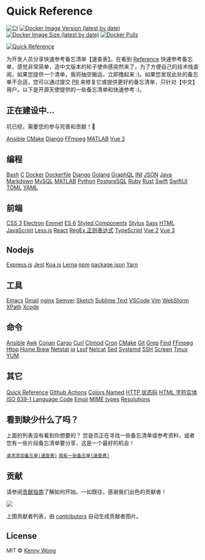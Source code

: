 Quick Reference
===

<!--rehype:ignore:start-->
[![CI](https://github.com/jaywcjlove/reference/actions/workflows/ci.yml/badge.svg)](https://github.com/jaywcjlove/reference/actions/workflows/ci.yml)
[![Docker Image Version (latest by date)](https://img.shields.io/docker/v/wcjiang/reference)](https://hub.docker.com/r/wcjiang/reference)
[![Docker Image Size (latest by date)](https://img.shields.io/docker/image-size/wcjiang/reference)](https://hub.docker.com/r/wcjiang/reference)
[![Docker Pulls](https://img.shields.io/docker/pulls/wcjiang/reference)](https://hub.docker.com/r/wcjiang/reference)
<!--rehype:ignore:end-->

<!--rehype:ignore:start-->
[![Quick Reference](https://user-images.githubusercontent.com/1680273/200623638-280ac85b-0cfa-4c60-bae3-ae14231acc6f.png)](https://jaywcjlove.github.io/reference)
<!--rehype:ignore:end-->

为开发人员分享快速参考备忘清单【速查表】。在看到 [Reference](https://github.com/Randy8080/reference) 快速参考备忘单，感觉非常简单，造中文版本的轮子使命感突然来了，为了方便自己的技术栈查阅，如果您提供一个清单，我将抽空搬运，立即撸起来 :)。如果您发现此处的备忘单不合适，您可以通过提交 [PR](https://github.com/jaywcjlove/reference/blob/main/CONTRIBUTING.md) 来修复它或提供更好的备忘清单，只针对【中文】用户。以下是开源天使提供的一些备忘清单和快速参考 :)。

## 正在建设中...

坑已挖，需要您的参与完善和贡献！🙏
<!--rehype:style=padding-bottom: 23px;-->

[Ansible](./docs/ansible.md)<!--rehype:style=background: rgb(238 0 0/var(\-\-bg\-opacity));&class=contributing tag&data-lang=RedHad&data-info=👆看看还缺点儿什么？-->
[CMake](./docs/cmake.md)<!--rehype:style=background: rgb(92 107 192/var(\-\-bg\-opacity));&class=contributing-->
[Django](./docs/djiango.md)<!--rehype:style=background: rgb(12 75 51/var(\-\-bg\-opacity));&class=contributing tag&data-lang=Python-->
[FFmpeg](./docs/ffmpeg.md)<!--rehype:style=background: rgb(0 193 9/var(\-\-bg\-opacity));&class=contributing-->
[MATLAB](./docs/matlab.md)<!--rehype:style=background: rgb(0 118 168/var(\-\-bg\-opacity));&class=contributing-->
[Vue 3 ](./docs/vue.md)<!--rehype:style=background: rgb(64 184 131/var(\-\-bg\-opacity));&class=contributing-->
<!--rehype:class=home-card-->

## 编程

[Bash](./docs/bash.md)<!--rehype:style=background: rgb(72 143 223/var(\-\-bg\-opacity));-->
[C](./docs/c.md)<!--rehype:style=background: rgb(92 107 192/var(\-\-bg\-opacity));-->
[Docker](./docs/docker.md)<!--rehype:style=background: rgb(72 143 223/var(\-\-bg\-opacity));-->
[Dockerfile](./docs/dockerfile.md)<!--rehype:style=background: rgb(0 72 153/var(\-\-bg\-opacity));&class=tag&data-lang=Docker-->
[Django](./docs/djiango.md)<!--rehype:style=background: rgb(12 75 51/var(\-\-bg\-opacity));&class=contributing tag&data-lang=Python-->
[Golang](./docs/golang.md)<!--rehype:style=background: rgb(39 160 193/var(\-\-bg\-opacity));-->
[GraphQL](./docs/graphql.md)<!--rehype:style=background: rgb(214 66 146/var(\-\-bg\-opacity));-->
[INI](./docs/ini.md)<!--rehype:style=background: rgb(57 59 60/var(\-\-bg\-opacity));-->
[JSON](./docs/json.md)<!--rehype:style=background: rgb(57 59 60/var(\-\-bg\-opacity));-->
[Java](./docs/java.md)<!--rehype:style=background: rgb(211 55 49/var(\-\-bg\-opacity));&class=contributing&data-info=👆看看还缺点儿什么？-->
[Markdown](./docs/markdown.md)<!--rehype:style=background: rgb(103 61 156/var(\-\-bg\-opacity));-->
[MySQL](./docs/mysql.md)<!--rehype:style=background: rgb(103 61 156/var(\-\-bg\-opacity));&class=tag&data-lang=SQL-->
[MATLAB](./docs/matlab.md)<!--rehype:style=background: rgb(0 118 168/var(\-\-bg\-opacity));&class=contributing-->
[Python](./docs/python.md)<!--rehype:style=background: rgb(240 81 57/var(\-\-bg\-opacity));-->
[PostgreSQL](./docs/postgres.md)<!--rehype:style=background: rgb(43 109 163/var(\-\-bg\-opacity));&class=tag&data-lang=SQL-->
[Ruby](./docs/ruby.md)<!--rehype:style=background: rgb(71 71 71/var(\-\-bg\-opacity));-->
[Rust](./docs/rust.md)<!--rehype:style=background: rgb(71 71 71/var(\-\-bg\-opacity));-->
[Swift](./docs/swift.md)<!--rehype:style=background: rgb(240 81 57/var(\-\-bg\-opacity));-->
[SwiftUI](./docs/swiftui.md)<!--rehype:style=background: rgb(10 127 247/var(\-\-bg\-opacity));&class=tag&data-lang=swift-->
[TOML](./docs/toml.md)<!--rehype:style=background: rgb(132 132 132/var(\-\-bg\-opacity));-->
[YAML](./docs/yaml.md)<!--rehype:style=background: rgb(91 163 230/var(\-\-bg\-opacity));-->
<!--rehype:class=home-card-->

## 前端

[CSS 3](./docs/css.md)<!--rehype:style=background: rgb(35 115 205/var(\-\-bg\-opacity));&class=tag&data-lang=CSS-->
[Electron](./docs/electron.md)<!--rehype:style=background: rgb(0 72 153/var(\-\-bg\-opacity));-->
[Emmet](./docs/emmet.md)<!--rehype:style=background: rgb(122 203 23/var(\-\-bg\-opacity));-->
[ES 6](./docs/es6.md)<!--rehype:style=background: rgb(122 203 23/var(\-\-bg\-opacity));&class=tag&data-lang=JS-->
[Styled Components](./docs/styled-components.md)<!--rehype:style=background: rgb(221 60 184/var(\-\-bg\-opacity));-->
[Stylus](./docs/stylus.md)<!--rehype:style=background: rgb(109 161 63/var(\-\-bg\-opacity));&class=tag&data-lang=CSS-->
[Sass](./docs/sass.md)<!--rehype:style=background: rgb(207 100 154/var(\-\-bg\-opacity));&class=tag&data-lang=CSS-->
[HTML](./docs/html.md)<!--rehype:style=background: rgb(228 77 39/var(\-\-bg\-opacity));-->
[JavaScript](./docs/javascript.md)<!--rehype:style=background: rgb(203 183 31/var(\-\-bg\-opacity));-->
[Less.js](./docs/lessjs.md)<!--rehype:style=background: rgb(29 54 93/var(\-\-bg\-opacity));&class=tag&data-lang=CSS-->
[React](./docs/react.md)<!--rehype:style=background: rgb(34 143 173/var(\-\-bg\-opacity));-->
[RegEx 正则表达式](./docs/regex.md)<!--rehype:style=background: rgb(149 36 155/var(\-\-bg\-opacity));-->
[TypeScript](./docs/typescript.md)<!--rehype:style=background: rgb(49 120 198/var(\-\-bg\-opacity));-->
[Vue 2](./docs/vue2.md)<!--rehype:style=background: rgb(64 184 131/var(\-\-bg\-opacity));-->
[Vue 3 ](./docs/vue.md)<!--rehype:style=background: rgb(64 184 131/var(\-\-bg\-opacity));&class=contributing-->
<!--rehype:class=home-card-->

## Nodejs

[Express.js](./docs/expressjs.md)<!--rehype:style=background: rgb(95 151 206/var(\-\-bg\-opacity));-->
[Jest](./docs/jest.md)<!--rehype:style=background: rgb(153 66 91/var(\-\-bg\-opacity));-->
[Koa.js](./docs/koajs.md)<!--rehype:style=background: rgb(95 151 206/var(\-\-bg\-opacity));-->
[Lerna](./docs/lerna.md)<!--rehype:style=background: rgb(192 132 252/var(\-\-bg\-opacity));-->
[npm](./docs/npm.md)<!--rehype:style=background: rgb(203 2 0/var(\-\-bg\-opacity));-->
[package.json](./docs/package.json.md)<!--rehype:style=background: rgb(132 132 132/var(\-\-bg\-opacity));-->
[Yarn](./docs/yarn.md)<!--rehype:style=background: rgb(33 136 182/var(\-\-bg\-opacity));-->
<!--rehype:class=home-card-->

## 工具

[Emacs](./docs/emacs.md)<!--rehype:style=background: rgb(98 36 134/var(\-\-bg\-opacity));-->
[Gmail](./docs/gmail.md)<!--rehype:style=background: rgb(234 67 54/var(\-\-bg\-opacity));-->
[nginx](./docs/nginx.md)<!--rehype:style=background: rgb(0 153 0/var(\-\-bg\-opacity));-->
[Semver](./docs/semver.md)<!--rehype:style=background: rgb(106 111 141/var(\-\-bg\-opacity));-->
[Sketch](./docs/sketch.md)<!--rehype:style=background: rgb(223 148 0/var(\-\-bg\-opacity));&class=tag&data-lang=macOS-->
[Sublime Text](./docs/sublime-text.md)<!--rehype:style=background: rgb(223 148 0/var(\-\-bg\-opacity));-->
[VSCode](./docs/vscode.md)<!--rehype:style=background: rgb(91 163 230/var(\-\-bg\-opacity));-->
[Vim](./docs/vim.md)<!--rehype:style=background: rgb(9 150 8/var(\-\-bg\-opacity));-->
[WebStorm](./docs/webstorm.md)<!--rehype:style=background: rgb(32 148 220/var(\-\-bg\-opacity));-->
[XPath](./docs/xpath.md)<!--rehype:style=background: rgb(91 163 230/var(\-\-bg\-opacity));-->
[Xcode](./docs/xcode.md)<!--rehype:style=background: rgb(24 151 233/var(\-\-bg\-opacity));&class=tag&data-lang=macOS-->
<!--rehype:class=home-card-->

## 命令

[Ansible](./docs/ansible.md)<!--rehype:style=background: rgb(238 0 0/var(\-\-bg\-opacity));&class=contributing tag&data-lang=RedHad&data-info=👆看看还缺点儿什么？-->
[Awk](./docs/awk.md)<!--rehype:style=background: rgb(16 185 129/var(\-\-bg\-opacity));-->
[Conan](./docs/conan.md)<!--rehype:style=background: rgb(0 193 9/var(\-\-bg\-opacity));&class=tag&data-lang=C/C++-->
[Cargo](./docs/cargo.md)<!--rehype:style=background: rgb(71 71 71/var(\-\-bg\-opacity));&class=tag&data-lang=Rust-->
[Curl](./docs/curl.md)<!--rehype:style=background: rgb(16 185 129/var(\-\-bg\-opacity));-->
[Chmod](./docs/chmod.md)<!--rehype:style=background: rgb(16 185 129/var(\-\-bg\-opacity));-->
[Cron](./docs/cron.md)<!--rehype:style=background: rgb(239 68 68/var(\-\-bg\-opacity));-->
[CMake](./docs/cmake.md)<!--rehype:style=background: rgb(92 107 192/var(\-\-bg\-opacity));&class=contributing-->
[Git](./docs/git.md)<!--rehype:style=background: rgb(215 89 62/var(\-\-bg\-opacity));-->
[Grep](./docs/grep.md)<!--rehype:style=background: rgb(16 185 129/var(\-\-bg\-opacity));-->
[Find](./docs/find.md)<!--rehype:style=background: rgb(16 185 129/var(\-\-bg\-opacity));-->
[FFmpeg](./docs/ffmpeg.md)<!--rehype:style=background: rgb(0 193 9/var(\-\-bg\-opacity));&class=contributing-->
[Htop](./docs/htop.md)<!--rehype:style=background: rgb(16 185 129/var(\-\-bg\-opacity));-->
[Home Brew](./docs/homebrew.md)<!--rehype:style=background: rgb(252 185 87/var(\-\-bg\-opacity));&class=tag&data-lang=macOS-->
[Netstat](./docs/netstat.md)<!--rehype:style=background: rgb(16 185 129/var(\-\-bg\-opacity));-->
[jq](./docs/jq.md)<!--rehype:style=background: rgb(16 185 129/var(\-\-bg\-opacity));&class=tag&data-lang=JSON-->
[Lsof](./docs/lsof.md)<!--rehype:style=background: rgb(16 185 129/var(\-\-bg\-opacity));-->
[Netcat](./docs/netcat.md)<!--rehype:style=background: rgb(4 92 135/var(\-\-bg\-opacity));-->
[Sed](./docs/sed.md)<!--rehype:style=background: rgb(16 185 129/var(\-\-bg\-opacity));-->
[Systemd](./docs/systemd.md)<!--rehype:style=background: rgb(16 185 129/var(\-\-bg\-opacity));-->
[SSH](./docs/ssh.md)<!--rehype:style=background: rgb(99 99 99/var(\-\-bg\-opacity));-->
[Screen](./docs/screen.md)<!--rehype:style=background: rgb(99 99 99/var(\-\-bg\-opacity));-->
[Tmux](./docs/tmux.md)<!--rehype:style=background: rgb(99 99 99/var(\-\-bg\-opacity));-->
[YUM](./docs/yum.md)<!--rehype:style=background: rgb(86 86 123/var(\-\-bg\-opacity));-->
<!--rehype:class=home-card-->

## 其它

[Quick Reference](./docs/quickreference.md)<!--rehype:style=background: rgb(16 185 129/var(\-\-bg\-opacity));&class=tag&data-lang=排版说明-->
[Github Actions](./docs/github-actions.md)<!--rehype:style=background: rgb(121 184 255/var(\-\-bg\-opacity));-->
[Colors Named](./docs/colors-named.md)<!--rehype:style=background: rgb(16 185 129/var(\-\-bg\-opacity));&class=tag&data-lang=CSS-->
[HTTP 状态码](./docs/http-status-code.md)<!--rehype:style=background: rgb(16 185 129/var(\-\-bg\-opacity));-->
[HTML 字符实体](./docs/html-char.md)<!--rehype:style=background: rgb(16 185 129/var(\-\-bg\-opacity));&class=tag&data-lang=HTML-->
[ISO 639-1 Language Code](./docs/iso-639-1.md)<!--rehype:style=background: rgb(16 185 129/var(\-\-bg\-opacity));-->
[Emoji](./docs/emoji.md)<!--rehype:style=background: rgb(16 185 129/var(\-\-bg\-opacity));-->
[MIME types](./docs/mime.md)<!--rehype:style=background: rgb(16 185 129/var(\-\-bg\-opacity));-->
[Resolutions](./docs/resolutions.md)<!--rehype:style=background: rgb(16 185 129/var(\-\-bg\-opacity));-->
<!--rehype:class=home-card-->

## 看到缺少什么了吗？
<!--rehype:wrap-style=text-align: center;max-width: 650px;margin: 0 auto;padding-top:4rem;&class=home-title-reset-->

上面的列表没有看到你想要的？ 您是否正在寻找一些备忘清单或参考资料，或者您有一些片段备忘清单要分享，这是一个最好的机会！

[`请求添加备忘单(速查表)`](https://github.com/jaywcjlove/reference/issues/new?title=【备忘清单】+请求%3A+&labels=request&template=cheatsheet-request.md&assignee=jaywcjlove)<!--rehype:class=home-button&style=margin-top:2rem&target=__blank-->
[`我有一张备忘单(速查表)`](https://github.com/jaywcjlove/reference/blob/main/CONTRIBUTING.md)<!--rehype:class=home-button text-grey&target=__blank-->
<!--rehype:style=margin-top:3rem-->

<!--rehype:ignore:start-->
## 贡献

请参阅[贡献指南](./CONTRIBUTING.md)了解如何开始。一如既往，感谢我们出色的贡献者！

<a href="https://github.com/jaywcjlove/reference/graphs/contributors">
  <img src="https://jaywcjlove.github.io/reference/CONTRIBUTORS.svg" />
</a>

上图贡献者列表，由 [contributors](https://github.com/jaywcjlove/github-action-contributors) 自动生成贡献者图片。

## License

MIT © [Kenny Wong](https://github.com/jaywcjlove)
<!--rehype:ignore:end-->
